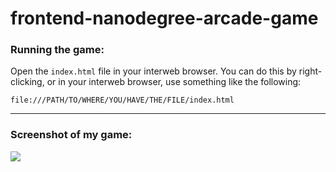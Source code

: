 frontend-nanodegree-arcade-game
===============================

### Running the game:

Open the `index.html` file in your interweb browser.
You can do this by right-clicking, or in your interweb browser, use something like the following:

`file:///PATH/TO/WHERE/YOU/HAVE/THE/FILE/index.html`

* * *

### Screenshot of my game:

![](http://i.imgur.com/0kpUUJB.png)

